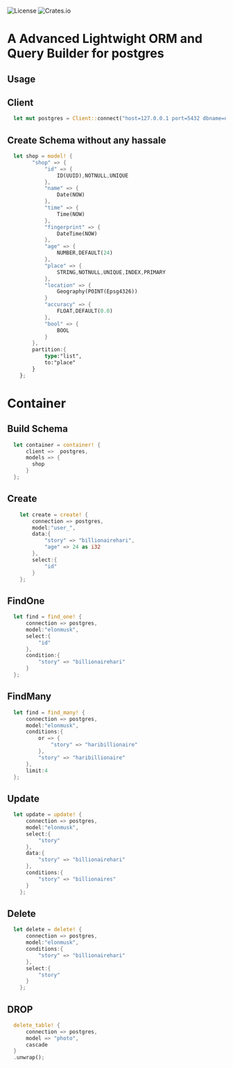 ![License](https://img.shields.io/badge/license-MIT-blue.svg)
![Crates.io](https://img.shields.io/crates/v/rusty-postgres)

# A Advanced Lightwight ORM and Query Builder for postgres

## Usage

## Client

```rust
  let mut postgres = Client::connect("host=127.0.0.1 port=5432 dbname=name user=postgres password=xxxxxxxxx connect_timeout=10 sslmode=prefer", NoTls);
```

## Create Schema without any hassale

```rust
  let shop = model! {
        "shop" => {
            "id" => {
                ID(UUID),NOTNULL,UNIQUE
            },
            "name" => {
                Date(NOW)
            },
            "time" => {
                Time(NOW)
            },
            "fingerprint" => {
                DateTime(NOW)
            },
            "age" => {
                NUMBER,DEFAULT(24)
            },
            "place" => {
                STRING,NOTNULL,UNIQUE,INDEX,PRIMARY
            },
            "location" => {
                Geography(POINT(Epsg4326))
            }
            "accuracy" => {
                FLOAT,DEFAULT(0.0)
            },
            "bool" => {
                BOOL
            }
        },
        partition:{
            type:"list",
            to:"place"
        }
    };
```

# Container

## Build Schema

```rust
  let container = container! {
      client =>  postgres,
      models => {
        shop
      }
  };
```

## Create

```rust
    let create = create! {
        connection => postgres,
        model:"user_",
        data:{
            "story" => "billionairehari",
            "age" => 24 as i32
        },
        select:{
            "id"
        }
    };
```

## FindOne

```rust
  let find = find_one! {
      connection => postgres,
      model:"elonmusk",
      select:{
          "id"
      },
      condition:{
          "story" => "billionairehari"
      }
  };
```

## FindMany

```rust
  let find = find_many! {
      connection => postgres,
      model:"elonmusk",
      conditions:{
          or => {
              "story" => "haribillionaire"
          },
          "story" => "haribillionaire"
      },
      limit:4
  };
```

## Update

```rust
  let update = update! {
      connection => postgres,
      model:"elonmusk",
      select:{
          "story"
      },
      data:{
          "story" => "billionairehari"
      },
      conditions:{
          "story" => "billionaires"
      }
    };
```

## Delete

```rust
  let delete = delete! {
      connection => postgres,
      model:"elonmusk",
      conditions:{
          "story" => "billionairehari"
      },
      select:{
          "story"
      }
    };
```

## DROP

```rust
  delete_table! {
      connection => postgres,
      model => "photo",
      cascade
  }
  .unwrap();
```
